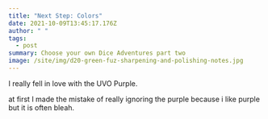 ```yaml
---
title: "Next Step: Colors"
date: 2021-10-09T13:45:17.176Z
author: " "
tags:
  - post
summary: Choose your own Dice Adventures part two
image: /site/img/d20-green-fuz-sharpening-and-polishing-notes.jpg
---
```

I really fell in love with the UVO Purple.

at first I made the mistake of really ignoring the purple because i like purple but it is often bleah.